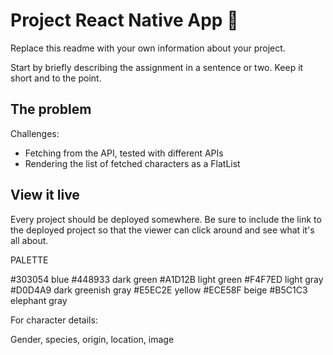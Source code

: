# Project React Native App 📱

Replace this readme with your own information about your project.

Start by briefly describing the assignment in a sentence or two. Keep it short and to the point.

## The problem

Challenges:

- Fetching from the API, tested with different APIs
- Rendering the list of fetched characters as a FlatList

## View it live

Every project should be deployed somewhere. Be sure to include the link to the deployed project so that the viewer can click around and see what it's all about.

PALETTE

#303054 blue
#448933 dark green
#A1D12B light green
#F4F7ED light gray
#D0D4A9 dark greenish gray
#E5EC2E yellow
#ECE58F beige
#B5C1C3 elephant gray

For character details:

Gender, species, origin, location, image
